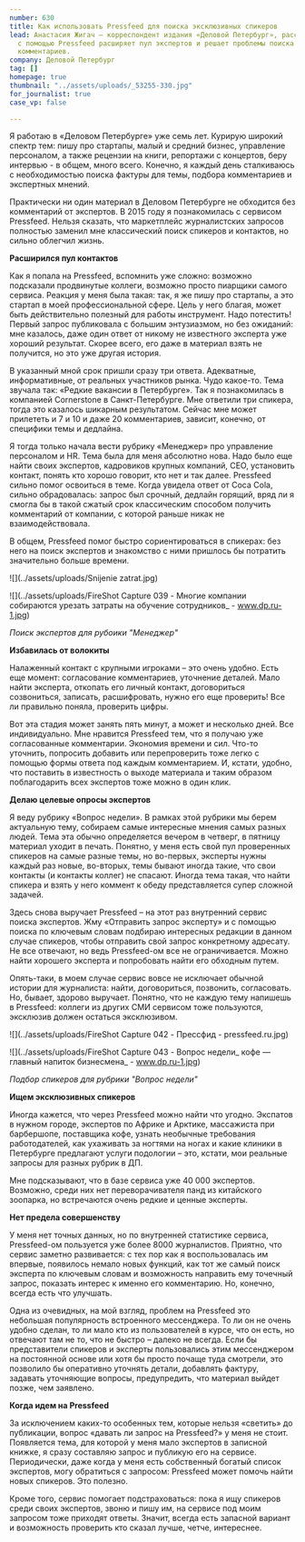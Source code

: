 ```yaml
---
number: 630
title: Как использовать Pressfeed для поиска эксклюзивных спикеров
lead: Анастасия Жигач – корреспондент издания «Деловой Петербург», рассказала, как
  с помощью Pressfeed расширяет пул экспертов и решает проблемы поиска и согласования
  комментариев.
company: Деловой Петербург
tag: []
homepage: true
thumbnail: "../assets/uploads/_53255-330.jpg"
for_journalist: true
case_vp: false

---
```

Я работаю в «Деловом Петербурге» уже семь лет. Курирую широкий спектр тем: пишу про стартапы, малый и средний бизнес, управление персоналом, а также рецензии на книги, репортажи с концертов, беру интервью - в общем, много всего. Конечно, я каждый день сталкиваюсь с необходимостью поиска фактуры для темы, подбора комментариев и экспертных мнений.

Практически ни один материал в Деловом Петербурге не обходится без комментарий от экспертов. В 2015 году я познакомилась с сервисом Pressfeed. Нельзя сказать, что маркетплейс журналистских запросов полностью заменил мне классический поиск спикеров и контактов, но сильно облегчил жизнь.

  
**Расширился пул контактов**

Как я попала на Pressfeed, вспомнить уже сложно: возможно подсказали продвинутые коллеги, возможно просто пиарщики самого сервиса. Реакция у меня была такая: так, я же пишу про стартапы, а это стартап в моей профессиональной сфере. Цель у него благая, может быть действительно полезный для работы инструмент. Надо потестить! Первый запрос публиковала с большим энтузиазмом, но без ожиданий: мне казалось, даже один ответ от никому не известного эксперта уже хороший результат. Скорее всего, его даже в материал взять не получится, но это уже другая история.

В указанный мной срок пришли сразу три ответа. Адекватные, информативные, от реальных участников рынка. Чудо какое-то. Тема звучала так: «Редкие вакансии в Петербурге». Так я познакомилась в компанией Cornerstone в Санкт-Петербурге. Мне ответили три спикера, тогда это казалось шикарным результатом. Сейчас мне может прилететь и 7 и 10 и даже 20 комментариев, зависит, конечно, от специфики темы и дедлайна.

Я тогда только начала вести рубрику «Менеджер» про управление персоналом и HR. Тема была для меня абсолютно нова. Надо было еще найти своих экспертов, кадровиков крупных компаний, CEO, установить контакт, понять кто хорошо говорит, кто нет и так далее. Pressfeed сильно помог освоиться в теме. Когда увидела ответ от Coca Cola, сильно обрадовалась: запрос был срочный, дедлайн горящий, вряд ли я смогла бы в такой сжатый срок классическим способом получить комментарий от компании, с которой раньше никак не взаимодействовала.

В общем, Pressfeed помог быстро сориентироваться в спикерах: без него на поиск экспертов и знакомство с ними пришлось бы потратить значительно больше времени.

![](../assets/uploads/Snijenie zatrat.jpg)

![](../assets/uploads/FireShot Capture 039 - Многие компании собираются урезать затраты на обучение сотрудников_ - www.dp.ru-1.jpg)

_Поиск экспертов для рубоики "Менеджер"_

**Избавилась от волокиты**

Налаженный контакт с крупными игроками – это очень удобно. Есть еще момент: согласование комментариев, уточнение деталей. Мало найти эксперта, откопать его личный контакт, договориться созвониться, записать, расшифровать, нужно его еще проверить! Все ли правильно поняла, проверить цифры.

Вот эта стадия может занять пять минут, а может и несколько дней. Все индивидуально. Мне нравится Pressfeed тем, что я получаю уже согласованные комментарии. Экономия времени и сил. Что-то уточнить, попросить добавить или перепроверить тоже легко с помощью формы ответа под каждым комментарием. И, кстати, удобно, что поставить в известность о выходе материала и таким образом поблагодарить всех экспертов тоже можно в один клик.

**Делаю целевые опросы экспертов**

Я веду рубрику «Вопрос недели». В рамках этой рубрики мы берем актуальную тему, собираем самые интересные мнения самых разных людей. Тема эта обычно определяется вечером в четверг, в пятницу материал уходит в печать. Понятно, у меня есть свой пул проверенных спикеров на самые разные темы, но во-первых, эксперты нужны каждый раз новые, во-вторых, темы бывают иногда такие, что свои контакты (и контакты коллег) не спасают. Иногда тема такая, что найти спикера и взять у него коммент к обеду представляется супер сложной задачей.

Здесь снова выручает Pressfeed – на этот раз внутренний сервис поиска экспертов. Жму «Отправить запрос эксперту» и с помощью поиска по ключевым словам подбираю интересных редакции в данном случае спикеров, чтобы отправить свой запрос конкретному адресату. Не все отвечают, но ведь Pressfeed-ом все не ограничивается. Можно найти хорошего эксперта и попробовать найти его обходным путем.

Опять-таки, в моем случае сервис вовсе не исключает обычной истории для журналиста: найти, договориться, позвонить, согласовать. Но, бывает, здорово выручает. Понятно, что не каждую тему напишешь в Pressfeed: коллеги из других СМИ сервисом тоже пользуются, эксклюзив должен остаться эксклюзивом.

![](../assets/uploads/FireShot Capture 042 - Прессфид - pressfeed.ru.jpg)

![](../assets/uploads/FireShot Capture 043 - Вопрос недели_ кофе — главный напиток бизнесмена_ - www.dp.ru-1.jpg)

_Подбор спикеров для рубрики "Вопрос недели"_

**Ищем эксклюзивных спикеров**

Иногда кажется, что через Pressfeed можно найти что угодно. Экспатов в нужном городе, экспертов по Африке и Арктике, массажиста при барбершопе, поставщика кофе, узнать необычные требования работодателей, как ухаживать за ногтями на ногах и какие клиники в Петербурге предлагают услуги подологии – это, кстати, мои реальные запросы для разных рубрик в ДП.

Мне подсказывают, что в базе сервиса уже 40 000 экспертов. Возможно, среди них нет переворачивателя панд из китайского зоопарка, но встречаются очень редкие и ценные эксперты.

**Нет предела совершенству**

У меня нет точных данных, но по внутренней статистике сервиса, Pressfeed-ом пользуется уже более 8000 журналистов. Приятно, что сервис заметно развивается: с тех пор как я воспользовалась им впервые, появилось немало новых функций, как тот же самый поиск эксперта по ключевым словам и возможность направить ему точечный запрос, показать интерес к именно его комментарию. Но, конечно, всегда есть что улучшать.

Одна из очевидных, на мой взгляд, проблем на Pressfeed это небольшая популярность встроенного мессенджера. То ли он не очень удобно сделан, то ли мало кто из пользователей в курсе, что он есть, но отвечают там не то, что не быстро – далеко не всегда. Если бы представители спикеров и эксперты пользовались этим мессенджером на постоянной основе или хотя бы просто почаще туда смотрели, это позволило бы оперативно уточнять детали, добавлять фактуру, задавать уточняющие вопросы, предупредить, что материал выйдет позже, чем заявлено.

**Когда идем на Pressfeed**

За исключением каких-то особенных тем, которые нельзя «светить» до публикации, вопрос «давать ли запрос на Pressfeed?» у меня не стоит. Появляется тема, для которой у меня мало экспертов в записной книжке, я сразу составляю запрос и публикую его на сервисе. Периодически, даже когда у меня есть собственный богатый список экспертов, могу обратиться с запросом: Pressfeed может помочь найти новых спикеров. Это полезно.

Кроме того, сервис помогает подстраховаться: пока я ищу спикеров среди своих экспертов, звоню и пишу им, на сервисе под моим запросом тоже приходят ответы. Значит, всегда есть запасной вариант и возможность проверить кто сказал лучше, четче, интереснее.